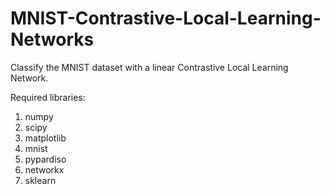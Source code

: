 # MNIST-Contrastive-Local-Learning-Networks
 Classify the MNIST dataset with a linear Contrastive Local Learning Network.

 Required libraries:
 1. numpy
 2. scipy
 3. matplotlib
 4. mnist
 5. pypardiso
 6. networkx
 7. sklearn
